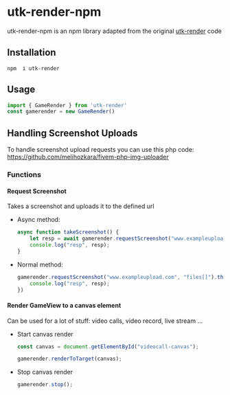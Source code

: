 # utk-render-npm
utk-render-npm is an npm library adapted from the original [utk-render](https://github.com/utkuali/utk_render) code

## Installation

```
npm  i utk-render
```

## Usage

```js
import { GameRender } from 'utk-render'
const gamerender = new GameRender()
```

## Handling Screenshot Uploads

To handle screenshot upload requests you can use this php code: https://github.com/melihozkara/fivem-php-img-uploader

### Functions

#### Request Screenshot

Takes a screenshot and uploads it to the defined url

- Async method:

    ```js
    async function takeScreenshot() {
        let resp = await gamerender.requestScreenshot("www.exampleupload.com", "files[]");
        console.log("resp", resp);
    }
    ```

- Normal method:

    ```js
    gamerender.requestScreenshot("www.exampleupload.com", "files[]").then((resp) => {
        console.log("resp", resp);
    })
    ```

#### Render GameView to a canvas element

Can be used for a lot of stuff: video calls, video record, live stream ...

- Start canvas render

    ```js
    const canvas = document.getElementById("videocall-canvas");

    gamerender.renderToTarget(canvas);
    ```

- Stop canvas render

    ```js
    gamerender.stop();
    ```
